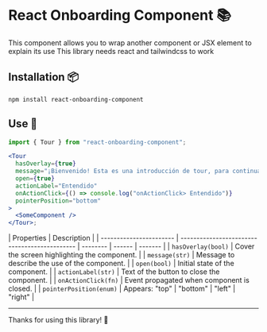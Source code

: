 # React Onboarding Component 📚

This component allows you to wrap another component or JSX element to explain its use
This library needs react and tailwindcss to work

## Installation 📦

```CMD
npm install react-onboarding-component
```

## Use 🎢

```jsx
import { Tour } from "react-onboarding-component";

<Tour
  hasOverlay={true}
  message="¡Bienvenido! Esta es una introducción de tour, para continuar presione el botón Entendido."
  open={true}
  actionLabel="Entendido"
  onActionClick={() => console.log("onActionClick> Entendido")}
  pointerPosition="bottom"
>
  <SomeComponent />
</Tour>;
```

| Properties              | Description                                   |
| ----------------------- | --------------------------------------------- | -------- | ------ | ------- |
| `hasOverlay(bool)`      | Cover the screen highlighting the component.  |
| `message(str)`          | Message to describe the use of the component. |
| `open(bool)`            | Initial state of the component.               |
| `actionLabel(str)`      | Text of the button to close the component.    |
| `onActionClick(fn)`     | Event propagated when component is closed.    |
| `pointerPosition(enum)` | Appears: "top"                                | "bottom" | "left" | "right" |

---

Thanks for using this library! 🚀
